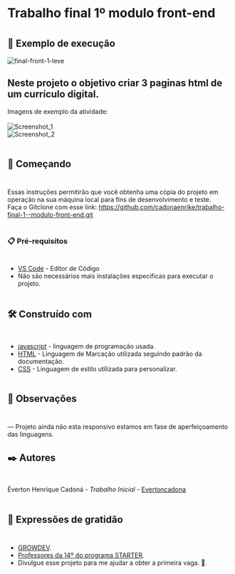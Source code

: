 <h1> Trabalho final 1º modulo front-end <h1/>

## 🚀 Exemplo de execução <br>
![final-front-1-leve](https://user-images.githubusercontent.com/95323804/227814228-eb98fb8b-090a-427e-bd6f-1b5684b2df7d.gif)
## Neste projeto o objetivo criar 3 paginas html de um currículo digital.
 Imagens de exemplo da atividade:<br><br>
 ![Screenshot_1](https://user-images.githubusercontent.com/95323804/226775407-8b72eee3-8933-48c7-9dd4-6edb4d57faac.png)<br>
 ![Screenshot_2](https://user-images.githubusercontent.com/95323804/226775409-009ade5e-565d-4917-8e2a-218222147e0b.png)<br><br>
## 🚀 Começando <br><br>
Essas instruções permitirão que você obtenha uma cópia do projeto em operação na sua máquina local para fins de desenvolvimento e teste. <br>
Faça o Gitclone com esse link: https://github.com/cadonaenrike/trabalho-final-1--modulo-front-end.git<br><br>

### 📋 Pré-requisitos<br><br>
* [VS Code](https://code.visualstudio.com/) - Editor de Código<br>
* Não são necessários mais instalações especificas para executar o projeto.<br><br>
## 🛠️ Construído com <br><br>
* [javascript](https://www.javascript.com/) - linguagem de programação usada.<br>
* [HTML](https://html.com/document/) - Linguagem de Marcação utilizada seguindo padrão da documentação.<br>
* [CSS](https://developer.mozilla.org/en-US/docs/Web/CSS) - Linguagem de estilo utilizada para personalizar.<br><br>
## 🔧 Observações <br><br>
 — Projeto ainda não esta responsivo estamos em fase de aperfeiçoamento das linguagens.
## ✒️ Autores <br><br>
Éverton Henrique Cadoná - *Trabalho Inicial* - [Evertoncadona](https://github.com/cadonaenrike)<br><br>
## 🎁 Expressões de gratidão<br><br>
* [GROWDEV](https://www.growdev.com.br/).
* [Professores da 14º do programa STARTER](https://www.growdev.com.br/).
* Divulgue esse projeto para me ajudar a obter a primeira vaga. 📢.<br><br>

